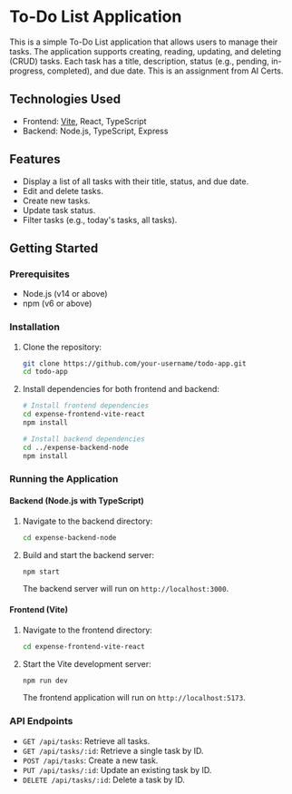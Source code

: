 # To-Do List Application

This is a simple To-Do List application that allows users to manage their tasks. The application supports creating, reading, updating, and deleting (CRUD) tasks. Each task has a title, description, status (e.g., pending, in-progress, completed), and due date.
This is an assignment from AI Certs.


## Technologies Used

- Frontend: [Vite](https://vitejs.dev/), React, TypeScript
- Backend: Node.js, TypeScript, Express

## Features

- Display a list of all tasks with their title, status, and due date.
- Edit and delete tasks.
- Create new tasks.
- Update task status.
- Filter tasks (e.g., today's tasks, all tasks).

## Getting Started

### Prerequisites

- Node.js (v14 or above)
- npm (v6 or above)

### Installation

1. Clone the repository:

    ```sh
    git clone https://github.com/your-username/todo-app.git
    cd todo-app
    ```

2. Install dependencies for both frontend and backend:

    ```sh
    # Install frontend dependencies
    cd expense-frontend-vite-react
    npm install

    # Install backend dependencies
    cd ../expense-backend-node
    npm install
    ```

### Running the Application

#### Backend (Node.js with TypeScript)

1. Navigate to the backend directory:

    ```sh
    cd expense-backend-node
    ```

2. Build and start the backend server:

    ```sh
    npm start
    ```

    The backend server will run on `http://localhost:3000`.

#### Frontend (Vite)

1. Navigate to the frontend directory:

    ```sh
    cd expense-frontend-vite-react
    ```

2. Start the Vite development server:

    ```sh
    npm run dev
    ```

    The frontend application will run on `http://localhost:5173`.

### API Endpoints

- `GET /api/tasks`: Retrieve all tasks.
- `GET /api/tasks/:id`: Retrieve a single task by ID.
- `POST /api/tasks`: Create a new task.
- `PUT /api/tasks/:id`: Update an existing task by ID.
- `DELETE /api/tasks/:id`: Delete a task by ID.


